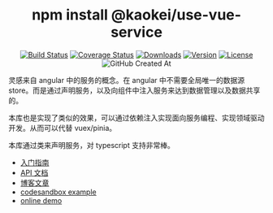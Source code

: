 <h1 align="center">npm install @kaokei/use-vue-service</h1>

<div align="center">

[![Build Status](https://github.com/kaokei/use-vue-service/actions/workflows/build.yml/badge.svg)](https://github.com/kaokei/use-vue-service/actions/workflows/build.yml)
[![Coverage Status](https://coveralls.io/repos/github/kaokei/use-vue-service/badge.svg?branch=main)](https://coveralls.io/github/kaokei/use-vue-service?branch=main)
[![Downloads](https://img.shields.io/npm/dm/@kaokei/use-vue-service.svg?sanitize=true)](https://npmcharts.com/compare/@kaokei/use-vue-service?minimal=true)
[![Version](https://img.shields.io/npm/v/@kaokei/use-vue-service.svg?sanitize=true)](https://www.npmjs.com/package/@kaokei/use-vue-service)
[![License](https://img.shields.io/npm/l/@kaokei/use-vue-service.svg?sanitize=true)](https://www.npmjs.com/package/@kaokei/use-vue-service)
![GitHub Created At](https://img.shields.io/github/created-at/kaokei/use-vue-service?style=social)

</div>

灵感来自 angular 中的服务的概念。在 angular 中不需要全局唯一的数据源 store。而是通过声明服务，以及向组件中注入服务来达到数据管理以及数据共享的。

本库也是实现了类似的效果，可以通过依赖注入实现面向服务编程、实现领域驱动开发。从而可以代替 vuex/pinia。

本库通过类来声明服务，对 typescript 支持非常棒。

- [入门指南](./docs/guide/index.md)
- [API 文档](./docs/api/index.md)
- [博客文章](./docs/note/01.父组件与子组件的理解.md)
- [codesandbox example](https://codesandbox.io/s/di-playground-zjnyv)
- [online demo](https://use-vue-service.vercel.app/)
